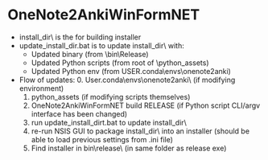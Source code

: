 # OneNote2AnkiWinFormNET

* install_dir\ is the for building installer 
* update_install_dir.bat is to update install_dir\ with:
    * Updated binary (from \bin\Release\)
    * Updated Python scripts (from root of \python_assets)
    * Updated Python env (from USER\.conda\envs\onenote2anki)
* Flow of updates:
    0. User\.conda\envs\onenote2anki\ (if modifying environment) 
    1. python_assets (if modifying scripts themselves)
    2. OneNote2AnkiWinFormNET build RELEASE (if Python script CLI/argv interface has been changed)
    3. run update_install_dirt.bat to update install_dir\
    4. re-run NSIS GUI to package install_dir\ into an installer (should be able to load previous settings from .ini file)
    5. Find installer in bin\release\ (in same folder as release exe)
